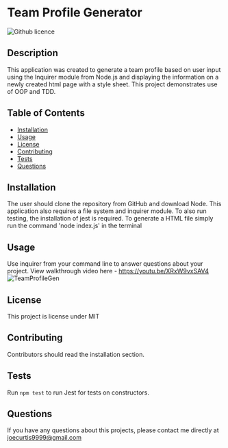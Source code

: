 # Team Profile Generator 
![Github licence](http://img.shields.io/badge/license-MIT-blue.svg)

## Description 
This application was created to generate a team profile based on user input using the Inquirer module from Node.js and displaying the information on a newly created html page with a style sheet. This project demonstrates use of OOP and TDD. 
 
## Table of Contents
* [Installation](#installation)
* [Usage](#usage)
* [License](#license)
* [Contributing](#contributing)
* [Tests](#tests)
* [Questions](#questions)

## Installation 
The user should clone the repository from GitHub and download Node. This application also requires a file system and inquirer module. To also run testing, the installation of jest is required. To generate a HTML file simply run the command 'node index.js' in the terminal 

## Usage 
Use inquirer from your command line to answer questions about your project.
View walkthrough video here - https://youtu.be/XRxW9vxSAV4
<br>
![TeamProfileGen](https://user-images.githubusercontent.com/94229291/156896105-81be1ddc-4b72-4ed1-8146-15297e797baf.jpg)


## License 
This project is license under MIT

## Contributing 
Contributors should read the installation section. 

## Tests
Run `npm test` to run Jest for tests on constructors. 

## Questions
If you have any questions about this projects, please contact me directly at joecurtis9999@gmail.com
